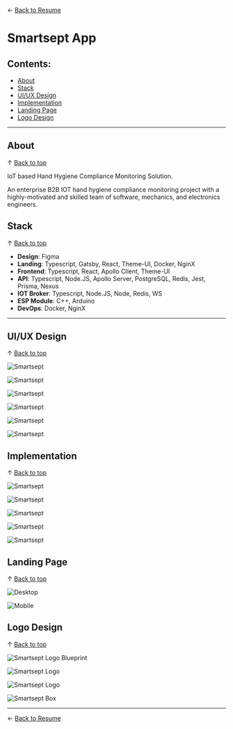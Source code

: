 ← [Back to Resume](../README.md#jan-2020---now)
<!-- omit in toc -->
# Smartsept App

<!-- omit in toc -->
## Contents:
- [About](#about)
- [Stack](#stack)
- [UI/UX Design](#uiux-design)
- [Implementation](#implementation)
- [Landing Page](#landing-page)
- [Logo Design](#logo-design)

---

## About
↑ [Back to top](#smartsept-app)

IoT based Hand Hygiene Compliance Monitoring Solution.

An enterprise B2B IOT hand hygiene compliance monitoring project with a highly-motivated and skilled team of software, mechanics, and electronics engineers.

## Stack
↑ [Back to top](#smartsept-app)

* **Design**: Figma
* **Landing**: Typescript, Gatsby, React, Theme-UI, Docker, NginX
* **Frontend**: Typescript, React, Apollo Client, Theme-UI
* **API**: Typescript, Node.JS, Apollo Server, PostgreSQL, Redis, Jest, Prisma, Nexus
* **IOT Broker**: Typescript, Node.JS, Node, Redis, WS
* **ESP Module**: C++, Arduino
* **DevOps**: Docker, NginX

---

## UI/UX Design
↑ [Back to top](#smartsept-app)

![Smartsept](../resources/smartsept/palette.png)

![Smartsept](../resources/smartsept/uikit.png)

![Smartsept](../resources/smartsept/icons.jpg)

![Smartsept](../resources/smartsept/emptystate.jpg)

![Smartsept](../resources/smartsept/charts.jpg)

![Smartsept](../resources/smartsept/login-design.png)

## Implementation
↑ [Back to top](#smartsept-app)

![Smartsept](../resources/smartsept/login.png)

![Smartsept](../resources/smartsept/dashboard.png)

![Smartsept](../resources/smartsept/devices.png)

![Smartsept](../resources/smartsept/devices-1.png)

![Smartsept](../resources/smartsept/device.png)

## Landing Page
↑ [Back to top](#smartsept-app)

![Desktop](../resources/smartsept/desktop.png)

![Mobile](../resources/smartsept/mobile.png)

## Logo Design
↑ [Back to top](#smartsept-app)

![Smartsept Logo Blueprint](../resources/smartsept/logo-blueprint.jpg)

![Smartsept Logo](../resources/smartsept/logo.jpg)

![Smartsept Logo](../resources/smartsept/logo-2.jpg)

![Smartsept Box](../resources/smartsept/box.jpg)

---

← [Back to Resume](../README.md#jan-2020---now)
